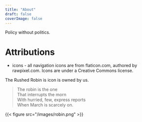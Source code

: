 ```yaml
---
title: "About"
draft: false
coverImage: false
---
```


Policy without politics.

# Attributions

- icons - all navigation icons are from flaticon.com, authored by rawpixel.com. Icons are under a Creative Commons license.

The Rushed Robin is icon is owned by us.

>The robin is the one  
>That interrupts the morn  
>With hurried, few, express reports  
>When March is scarcely on.

{{< figure src="/images/robin.png" >}}
